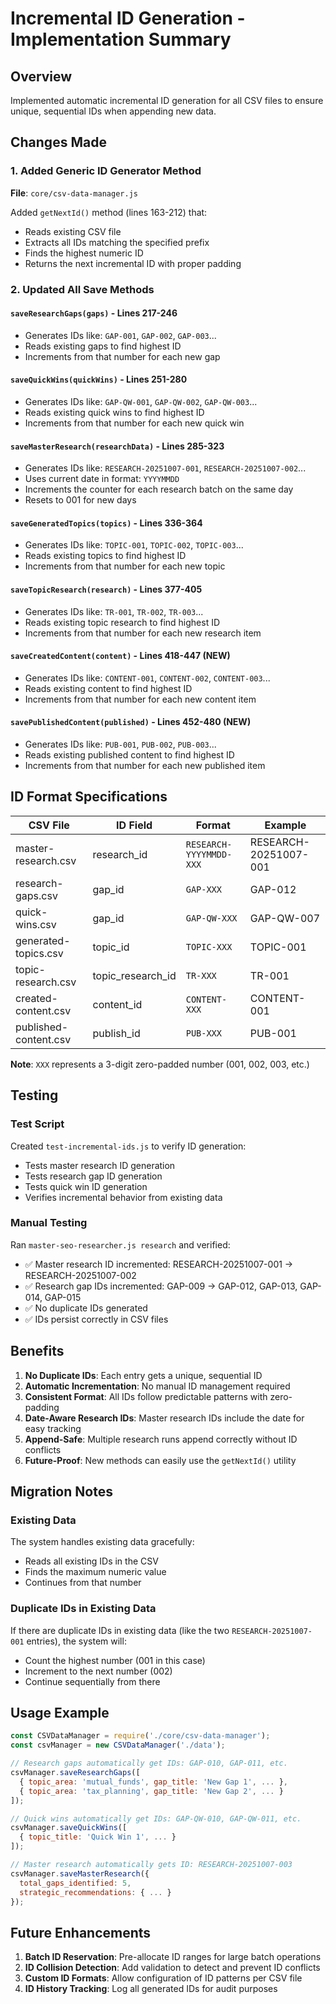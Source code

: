 # Incremental ID Generation - Implementation Summary

## Overview
Implemented automatic incremental ID generation for all CSV files to ensure unique, sequential IDs when appending new data.

## Changes Made

### 1. Added Generic ID Generator Method
**File**: `core/csv-data-manager.js`

Added `getNextId()` method (lines 163-212) that:
- Reads existing CSV file
- Extracts all IDs matching the specified prefix
- Finds the highest numeric ID
- Returns the next incremental ID with proper padding

### 2. Updated All Save Methods

#### `saveResearchGaps(gaps)` - Lines 217-246
- Generates IDs like: `GAP-001`, `GAP-002`, `GAP-003`...
- Reads existing gaps to find highest ID
- Increments from that number for each new gap

#### `saveQuickWins(quickWins)` - Lines 251-280
- Generates IDs like: `GAP-QW-001`, `GAP-QW-002`, `GAP-QW-003`...
- Reads existing quick wins to find highest ID
- Increments from that number for each new quick win

#### `saveMasterResearch(researchData)` - Lines 285-323
- Generates IDs like: `RESEARCH-20251007-001`, `RESEARCH-20251007-002`...
- Uses current date in format: `YYYYMMDD`
- Increments the counter for each research batch on the same day
- Resets to 001 for new days

#### `saveGeneratedTopics(topics)` - Lines 336-364
- Generates IDs like: `TOPIC-001`, `TOPIC-002`, `TOPIC-003`...
- Reads existing topics to find highest ID
- Increments from that number for each new topic

#### `saveTopicResearch(research)` - Lines 377-405
- Generates IDs like: `TR-001`, `TR-002`, `TR-003`...
- Reads existing topic research to find highest ID
- Increments from that number for each new research item

#### `saveCreatedContent(content)` - Lines 418-447 (NEW)
- Generates IDs like: `CONTENT-001`, `CONTENT-002`, `CONTENT-003`...
- Reads existing content to find highest ID
- Increments from that number for each new content item

#### `savePublishedContent(published)` - Lines 452-480 (NEW)
- Generates IDs like: `PUB-001`, `PUB-002`, `PUB-003`...
- Reads existing published content to find highest ID
- Increments from that number for each new published item

## ID Format Specifications

| CSV File | ID Field | Format | Example |
|----------|----------|--------|---------|
| master-research.csv | research_id | `RESEARCH-YYYYMMDD-XXX` | RESEARCH-20251007-001 |
| research-gaps.csv | gap_id | `GAP-XXX` | GAP-012 |
| quick-wins.csv | gap_id | `GAP-QW-XXX` | GAP-QW-007 |
| generated-topics.csv | topic_id | `TOPIC-XXX` | TOPIC-001 |
| topic-research.csv | topic_research_id | `TR-XXX` | TR-001 |
| created-content.csv | content_id | `CONTENT-XXX` | CONTENT-001 |
| published-content.csv | publish_id | `PUB-XXX` | PUB-001 |

**Note**: `XXX` represents a 3-digit zero-padded number (001, 002, 003, etc.)

## Testing

### Test Script
Created `test-incremental-ids.js` to verify ID generation:
- Tests master research ID generation
- Tests research gap ID generation
- Tests quick win ID generation
- Verifies incremental behavior from existing data

### Manual Testing
Ran `master-seo-researcher.js research` and verified:
- ✅ Master research ID incremented: RESEARCH-20251007-001 → RESEARCH-20251007-002
- ✅ Research gap IDs incremented: GAP-009 → GAP-012, GAP-013, GAP-014, GAP-015
- ✅ No duplicate IDs generated
- ✅ IDs persist correctly in CSV files

## Benefits

1. **No Duplicate IDs**: Each entry gets a unique, sequential ID
2. **Automatic Incrementation**: No manual ID management required
3. **Consistent Format**: All IDs follow predictable patterns with zero-padding
4. **Date-Aware Research IDs**: Master research IDs include the date for easy tracking
5. **Append-Safe**: Multiple research runs append correctly without ID conflicts
6. **Future-Proof**: New methods can easily use the `getNextId()` utility

## Migration Notes

### Existing Data
The system handles existing data gracefully:
- Reads all existing IDs in the CSV
- Finds the maximum numeric value
- Continues from that number

### Duplicate IDs in Existing Data
If there are duplicate IDs in existing data (like the two `RESEARCH-20251007-001` entries), the system will:
- Count the highest number (001 in this case)
- Increment to the next number (002)
- Continue sequentially from there

## Usage Example

```javascript
const CSVDataManager = require('./core/csv-data-manager');
const csvManager = new CSVDataManager('./data');

// Research gaps automatically get IDs: GAP-010, GAP-011, etc.
csvManager.saveResearchGaps([
  { topic_area: 'mutual_funds', gap_title: 'New Gap 1', ... },
  { topic_area: 'tax_planning', gap_title: 'New Gap 2', ... }
]);

// Quick wins automatically get IDs: GAP-QW-010, GAP-QW-011, etc.
csvManager.saveQuickWins([
  { topic_title: 'Quick Win 1', ... }
]);

// Master research automatically gets ID: RESEARCH-20251007-003
csvManager.saveMasterResearch({
  total_gaps_identified: 5,
  strategic_recommendations: { ... }
});
```

## Future Enhancements

1. **Batch ID Reservation**: Pre-allocate ID ranges for large batch operations
2. **ID Collision Detection**: Add validation to detect and prevent ID conflicts
3. **Custom ID Formats**: Allow configuration of ID patterns per CSV file
4. **ID History Tracking**: Log all generated IDs for audit purposes
